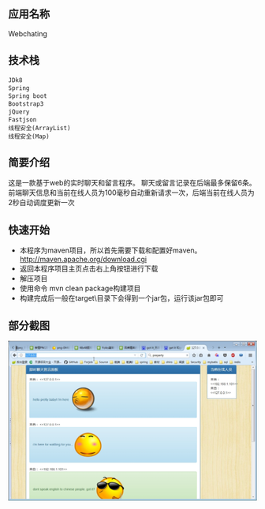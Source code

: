 ## 应用名称
Webchating

## 技术栈
	JDk8
	Spring
	Spring boot
	Bootstrap3
	jQuery
	Fastjson
	线程安全(ArrayList)
	线程安全(Map)

## 简要介绍
这是一款基于web的实时聊天和留言程序。 聊天或留言记录在后端最多保留6条。
前端聊天信息和当前在线人员为100毫秒自动重新请求一次，后端当前在线人员为2秒自动调度更新一次


## 快速开始
* 本程序为maven项目，所以首先需要下载和配置好maven。http://maven.apache.org/download.cgi
* 返回本程序项目主页点击右上角按钮进行下载
* 解压项目
* 使用命令 mvn clean package构建项目
* 构建完成后一般在target\目录下会得到一个jar包，运行该jar包即可


## 部分截图
![图1](screenshot/001.jpg)
